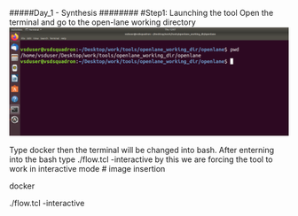 #####Day_1 - Synthesis ########
#Step1: Launching the tool
Open the terminal and go to the open-lane working directory
![Step1](image1.PNG)





Type docker then the terminal will be changed into bash. After enterning into the bash type ./flow.tcl -interactive by this we are forcing the tool to work in interactive mode # image insertion

docker

./flow.tcl -interactive






[def]: /workspaces/NASSCOM_VSD_SOC_Program/day1_synthesis/image1.PNG